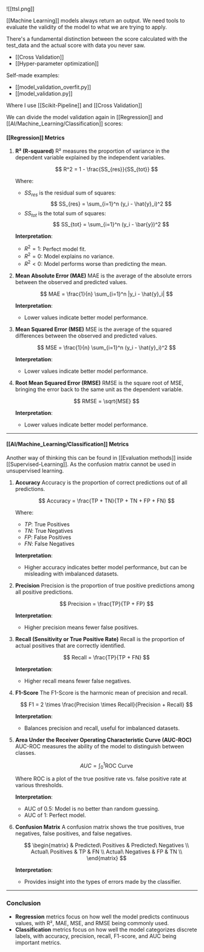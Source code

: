 
![[ttsl.png]]

[[Machine Learning]] models always return an output. We need tools to evaluate the validity of the model to what we are trying to apply.

There's a fundamental distinction between the score calculated with the test_data and the actual score with data you never saw.

- [[Cross Validation]]
- [[Hyper-parameter optimization]] 

Self-made examples:
- [[model_validation_overfit.py]] 
- [[model_validation.py]] 

Where I use [[Scikit-Pipeline]] and [[Cross Validation]]

We can divide the model validation again in [[Regression]] and [[AI/Machine_Learning/Classification]] scores:
#### **[[Regression]] Metrics**

1. **R² (R-squared)**
   R² measures the proportion of variance in the dependent variable explained by the independent variables.

   $$
   R^2 = 1 - \frac{SS_{res}}{SS_{tot}}
   $$

   Where:
   - $SS_{res}$ is the residual sum of squares:
     $$
     SS_{res} = \sum_{i=1}^n (y_i - \hat{y}_i)^2
     $$ 
   - $SS_{tot}$ is the total sum of squares:
     $$
     SS_{tot} = \sum_{i=1}^n (y_i - \bar{y})^2
     $$

   **Interpretation**:
   - $R^2 = 1$: Perfect model fit.
   - $R^2 = 0$: Model explains no variance.
   - $R^2 < 0$: Model performs worse than predicting the mean.

2. **Mean Absolute Error (MAE)**
   MAE is the average of the absolute errors between the observed and predicted values.

   $$
   MAE = \frac{1}{n} \sum_{i=1}^n |y_i - \hat{y}_i|
   $$

   **Interpretation**:
   - Lower values indicate better model performance.

3. **Mean Squared Error (MSE)**
   MSE is the average of the squared differences between the observed and predicted values.

   $$
   MSE = \frac{1}{n} \sum_{i=1}^n (y_i - \hat{y}_i)^2
   $$

   **Interpretation**:
   - Lower values indicate better model performance.

4. **Root Mean Squared Error (RMSE)**
   RMSE is the square root of MSE, bringing the error back to the same unit as the dependent variable.

   $$
   RMSE = \sqrt{MSE}
   $$

   **Interpretation**:
   - Lower values indicate better model performance.


---

#### **[[AI/Machine_Learning/Classification]] Metrics**

Another way of thinking this can be found in [[Evaluation methods]] inside [[Supervised-Learning]]. As the confusion matrix cannot be used in unsupervised learning.

1. **Accuracy**
   Accuracy is the proportion of correct predictions out of all predictions.

   $$
   Accuracy = \frac{TP + TN}{TP + TN + FP + FN}
   $$

   Where:
   - $TP$: True Positives
   - $TN$: True Negatives
   - $FP$: False Positives
   - $FN$: False Negatives

   **Interpretation**:
   - Higher accuracy indicates better model performance, but can be misleading with imbalanced datasets.

2. **Precision**
   Precision is the proportion of true positive predictions among all positive predictions.

   $$
   Precision = \frac{TP}{TP + FP}
   $$

   **Interpretation**:
   - Higher precision means fewer false positives.

3. **Recall (Sensitivity or True Positive Rate)**
   Recall is the proportion of actual positives that are correctly identified.

   $$
   Recall = \frac{TP}{TP + FN}
   $$

   **Interpretation**:
   - Higher recall means fewer false negatives.

4. **F1-Score**
   The F1-Score is the harmonic mean of precision and recall.

   $$
   F1 = 2 \times \frac{Precision \times Recall}{Precision + Recall}
   $$

   **Interpretation**:
   - Balances precision and recall, useful for imbalanced datasets.

5. **Area Under the Receiver Operating Characteristic Curve (AUC-ROC)**
   AUC-ROC measures the ability of the model to distinguish between classes.

   $$
   AUC = \int_{0}^{1} \text{ROC Curve}
   $$

   Where ROC is a plot of the true positive rate vs. false positive rate at various thresholds.

   **Interpretation**:
   - AUC of 0.5: Model is no better than random guessing.
   - AUC of 1: Perfect model.

6. **Confusion Matrix**
   A confusion matrix shows the true positives, true negatives, false positives, and false negatives.

   $$
   \begin{matrix}
   & Predicted\ Positives & Predicted\ Negatives \\
   Actual\ Positives & TP & FN \\
   Actual\ Negatives & FP & TN \\
   \end{matrix}
   $$

   **Interpretation**:
   - Provides insight into the types of errors made by the classifier.

---

### Conclusion
- **Regression** metrics focus on how well the model predicts continuous values, with R², MAE, MSE, and RMSE being commonly used.
- **Classification** metrics focus on how well the model categorizes discrete labels, with accuracy, precision, recall, F1-score, and AUC being important metrics.